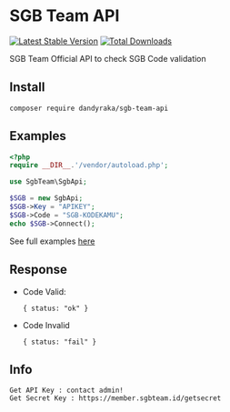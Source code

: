 # SGB Team API
[![Latest Stable Version](https://poser.pugx.org/dandyraka/sgb-team-api/v/stable)](https://packagist.org/packages/dandyraka/sgb-team-api)
[![Total Downloads](https://poser.pugx.org/dandyraka/sgb-team-api/downloads)](https://packagist.org/packages/dandyraka/sgb-team-api)

SGB Team Official API to check SGB Code validation

## Install

    composer require dandyraka/sgb-team-api

## Examples
```php
<?php
require __DIR__.'/vendor/autoload.php';

use SgbTeam\SgbApi;

$SGB = new SgbApi;
$SGB->Key = "APIKEY";
$SGB->Code = "SGB-KODEKAMU";
echo $SGB->Connect();
```
See full examples [here](examples)

## Response
- Code Valid:
  
      { status: "ok" }

- Code Invalid

      { status: "fail" }

## Info
    Get API Key : contact admin!
    Get Secret Key : https://member.sgbteam.id/getsecret
